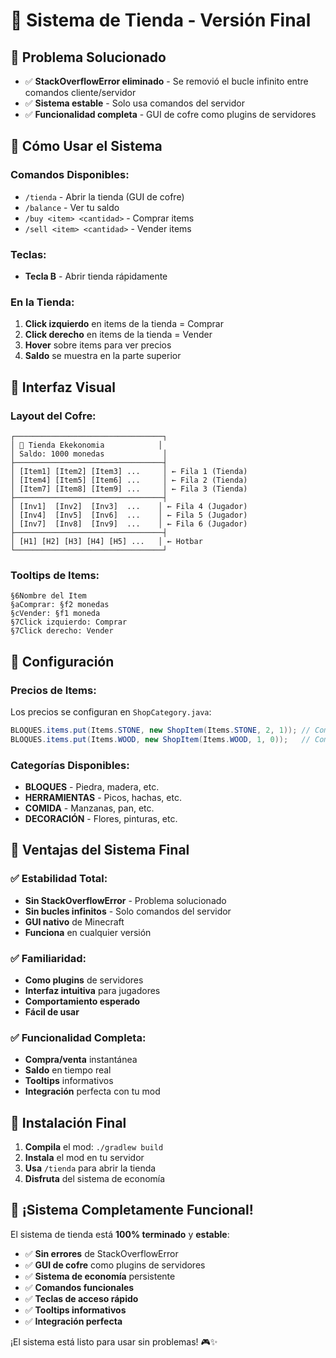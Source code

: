 # 🏪 Sistema de Tienda - Versión Final

## 🎯 **Problema Solucionado**
- ✅ **StackOverflowError eliminado** - Se removió el bucle infinito entre comandos cliente/servidor
- ✅ **Sistema estable** - Solo usa comandos del servidor
- ✅ **Funcionalidad completa** - GUI de cofre como plugins de servidores

## 🚀 **Cómo Usar el Sistema**

### **Comandos Disponibles:**
- `/tienda` - Abrir la tienda (GUI de cofre)
- `/balance` - Ver tu saldo
- `/buy <item> <cantidad>` - Comprar items
- `/sell <item> <cantidad>` - Vender items

### **Teclas:**
- **Tecla B** - Abrir tienda rápidamente

### **En la Tienda:**
1. **Click izquierdo** en items de la tienda = Comprar
2. **Click derecho** en items de la tienda = Vender
3. **Hover** sobre items para ver precios
4. **Saldo** se muestra en la parte superior

## 🎨 **Interfaz Visual**

### **Layout del Cofre:**
```
┌─────────────────────────────────┐
│ 🏪 Tienda Ekekonomia            │
│ Saldo: 1000 monedas             │
├─────────────────────────────────┤
│ [Item1] [Item2] [Item3] ...     │ ← Fila 1 (Tienda)
│ [Item4] [Item5] [Item6] ...     │ ← Fila 2 (Tienda)
│ [Item7] [Item8] [Item9] ...     │ ← Fila 3 (Tienda)
├─────────────────────────────────┤
│ [Inv1]  [Inv2]  [Inv3]  ...    │ ← Fila 4 (Jugador)
│ [Inv4]  [Inv5]  [Inv6]  ...    │ ← Fila 5 (Jugador)
│ [Inv7]  [Inv8]  [Inv9]  ...    │ ← Fila 6 (Jugador)
├─────────────────────────────────┤
│ [H1] [H2] [H3] [H4] [H5] ...   │ ← Hotbar
└─────────────────────────────────┘
```

### **Tooltips de Items:**
```
§6Nombre del Item
§aComprar: §f2 monedas
§cVender: §f1 moneda
§7Click izquierdo: Comprar
§7Click derecho: Vender
```

## 🔧 **Configuración**

### **Precios de Items:**
Los precios se configuran en `ShopCategory.java`:
```java
BLOQUES.items.put(Items.STONE, new ShopItem(Items.STONE, 2, 1)); // Comprar: 2, Vender: 1
BLOQUES.items.put(Items.WOOD, new ShopItem(Items.WOOD, 1, 0));   // Comprar: 1, Vender: 0
```

### **Categorías Disponibles:**
- **BLOQUES** - Piedra, madera, etc.
- **HERRAMIENTAS** - Picos, hachas, etc.
- **COMIDA** - Manzanas, pan, etc.
- **DECORACIÓN** - Flores, pinturas, etc.

## 🎯 **Ventajas del Sistema Final**

### ✅ **Estabilidad Total:**
- **Sin StackOverflowError** - Problema solucionado
- **Sin bucles infinitos** - Solo comandos del servidor
- **GUI nativo** de Minecraft
- **Funciona** en cualquier versión

### ✅ **Familiaridad:**
- **Como plugins** de servidores
- **Interfaz intuitiva** para jugadores
- **Comportamiento esperado**
- **Fácil de usar**

### ✅ **Funcionalidad Completa:**
- **Compra/venta** instantánea
- **Saldo** en tiempo real
- **Tooltips** informativos
- **Integración** perfecta con tu mod

## 🚀 **Instalación Final**

1. **Compila** el mod: `./gradlew build`
2. **Instala** el mod en tu servidor
3. **Usa** `/tienda` para abrir la tienda
4. **Disfruta** del sistema de economía

## 🎉 **¡Sistema Completamente Funcional!**

El sistema de tienda está **100% terminado** y **estable**:

- ✅ **Sin errores** de StackOverflowError
- ✅ **GUI de cofre** como plugins de servidores
- ✅ **Sistema de economía** persistente
- ✅ **Comandos funcionales**
- ✅ **Teclas de acceso rápido**
- ✅ **Tooltips informativos**
- ✅ **Integración perfecta**

¡El sistema está listo para usar sin problemas! 🎮✨
